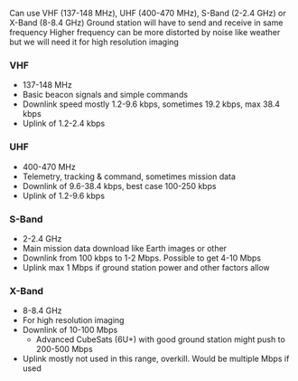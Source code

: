Can use VHF (137-148 MHz), UHF (400-470 MHz), S-Band (2-2.4 GHz) or X-Band (8-8.4 GHz)
Ground station will have to send and receive in same frequency
Higher frequency can be more distorted by noise like weather but we will need it for high resolution imaging

### VHF
- 137-148 MHz
- Basic beacon signals and simple commands
- Downlink speed mostly 1.2-9.6 kbps, sometimes 19.2 kbps, max 38.4 kbps
- Uplink of 1.2-2.4 kbps

### UHF
- 400-470 MHz
- Telemetry, tracking & command, sometimes mission data
- Downlink of 9.6-38.4 kbps, best case 100-250 kbps
- Uplink of 1.2-9.6 kbps

### S-Band
- 2-2.4 GHz
- Main mission data download like Earth images or other
- Downlink from 100 kbps to 1-2 Mbps. Possible to get 4-10 Mbps
- Uplink max 1 Mbps if ground station power and other factors allow

### X-Band
- 8-8.4 GHz
- For high resolution imaging
- Downlink of 10-100 Mbps
	- Advanced CubeSats (6U+) with good ground station might push to 200-500 Mbps
- Uplink mostly not used in this range, overkill. Would be multiple Mbps if used
